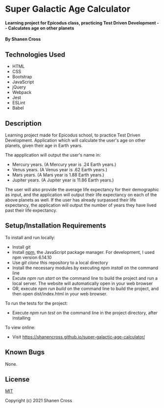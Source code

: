 # Super Galactic Age Calculator

#### Learning project for Epicodus class, practicing Test Driven Development -- Calculates age on other planets 

#### By Shanen Cross

## Technologies Used

* HTML
* CSS
* Bootstrap
* JavaScript
* jQuery
* Webpack
* Jest
* ESLint
* Babel

## Description

Learning project made for Epicodus school, to practice Test Driven Development. Application which will calculate the user's age on other planets, given their age in Earth years.

The appplication will output the user's name in:

* Mercury years. (A Mercury year is .24 Earth years.)
* Venus years. (A Venus year is .62 Earth years.)
* Mars years. (A Mars year is 1.88 Earth years.)
* Jupiter years. (A Jupiter year is 11.86 Earth years.)

The user will also provide the average life expectancy for their demographic as input, and the application will output their life expectancy on each of the above planets as well. If the user has already surpassed their life expectancy, the application will output the number of years they have lived past their life expectancy.

## Setup/Installation Requirements

To install and run locally:
* Install git
* Install [npm](https://www.npmjs.com/), the JavaScript package manager. For development, I used npm version 6.14.10
* Use _git clone_ this repository to a local directory
* Install the necessary modules by executing _npm install_ on the command line
* Excute _npm run start_ on the command line to build the project and run a local server. The website will automatically open in your web browser
* OR, execute _npm run build_ on the command line to build the project, and then open dist/index.html in your web browser.

To run the tests for the project:
* Execute _npm run test_ on the command line in the project directory, after installing

To view online:
* Visit https://shanencross.github.io/super-galactic-age-calculator/

## Known Bugs

None.

## License

[MIT](LICENSE)

Copyright (c) 2021 Shanen Cross